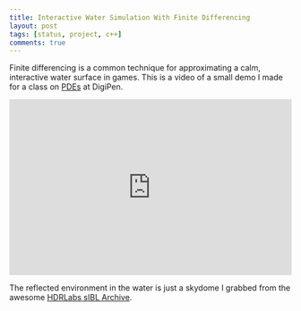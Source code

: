 ```yaml
---
title: Interactive Water Simulation With Finite Differencing
layout: post
tags: [status, project, c++]
comments: true
---
```


Finite differencing is a common technique for approximating a calm, interactive water surface in games. This is a video of a small demo I made for a class on [PDEs](https://en.wikipedia.org/wiki/Partial_differential_equation) at DigiPen.

<iframe width="100%" height="315" src="https://www.youtube.com/embed/RISbDVcMClY" frameborder="0" allowfullscreen></iframe>

The reflected environment in the water is just a skydome I grabbed from the awesome [HDRLabs sIBL Archive](http://www.hdrlabs.com/sibl/archive.html).